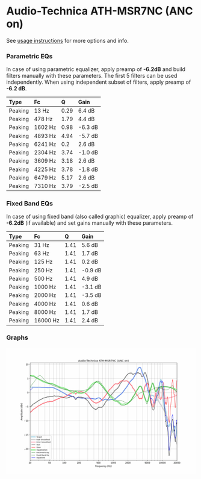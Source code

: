 # Audio-Technica ATH-MSR7NC (ANC on)
See [usage instructions](https://github.com/jaakkopasanen/AutoEq#usage) for more options and info.

### Parametric EQs
In case of using parametric equalizer, apply preamp of **-6.2dB** and build filters manually
with these parameters. The first 5 filters can be used independently.
When using independent subset of filters, apply preamp of **-6.2 dB**.

| Type    | Fc      |    Q | Gain    |
|:--------|:--------|:-----|:--------|
| Peaking | 13 Hz   | 0.29 | 6.4 dB  |
| Peaking | 478 Hz  | 1.79 | 4.4 dB  |
| Peaking | 1602 Hz | 0.98 | -6.3 dB |
| Peaking | 4893 Hz | 4.94 | -5.7 dB |
| Peaking | 6241 Hz | 0.2  | 2.6 dB  |
| Peaking | 2304 Hz | 3.74 | -1.0 dB |
| Peaking | 3609 Hz | 3.18 | 2.6 dB  |
| Peaking | 4225 Hz | 3.78 | -1.8 dB |
| Peaking | 6479 Hz | 5.17 | 2.6 dB  |
| Peaking | 7310 Hz | 3.79 | -2.5 dB |

### Fixed Band EQs
In case of using fixed band (also called graphic) equalizer, apply preamp of **-6.2dB**
(if available) and set gains manually with these parameters.

| Type    | Fc       |    Q | Gain    |
|:--------|:---------|:-----|:--------|
| Peaking | 31 Hz    | 1.41 | 5.6 dB  |
| Peaking | 63 Hz    | 1.41 | 1.7 dB  |
| Peaking | 125 Hz   | 1.41 | 0.2 dB  |
| Peaking | 250 Hz   | 1.41 | -0.9 dB |
| Peaking | 500 Hz   | 1.41 | 4.9 dB  |
| Peaking | 1000 Hz  | 1.41 | -3.1 dB |
| Peaking | 2000 Hz  | 1.41 | -3.5 dB |
| Peaking | 4000 Hz  | 1.41 | 0.6 dB  |
| Peaking | 8000 Hz  | 1.41 | 1.7 dB  |
| Peaking | 16000 Hz | 1.41 | 2.4 dB  |

### Graphs
![](./Audio-Technica%20ATH-MSR7NC%20(ANC%20on).png)